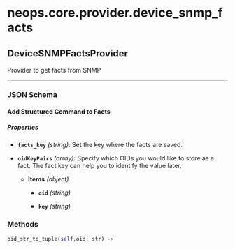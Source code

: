 # neops.core.provider.device_snmp_facts
## DeviceSNMPFactsProvider
Provider to get facts from SNMP

----------
### JSON Schema
#### Add Structured Command to Facts


##### Properties


- **`facts_key`** *(string)*: Set the key where the facts are saved.

- **`oidKeyPairs`** *(array)*: Specify which OIDs you would like to store as a fact. The fact key can help you to identify the value later.

  - **Items** *(object)*

    - **`oid`** *(string)*

    - **`key`** *(string)*

### Methods
```python
oid_str_to_tuple(self,oid: str) -> 
```